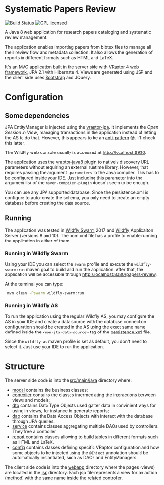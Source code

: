 # Systematic Papers Review

[![Build Status](https://img.shields.io/travis/manoelcampos/papers-review/master.svg)](https://travis-ci.org/manoelcampos/papers-review) [![GPL licensed](https://img.shields.io/badge/license-GPL-blue.svg)](http://www.gnu.org/licenses/gpl-3.0)


A Java 8 web application for research papers cataloging and systematic review management.

The application enables importing papers from bibtex files to manage all their review flow and metadata collection.
It also allows the generation of reports in different formats such as HTML and LaTeX.

It's an MVC application built in the server side with [VRaptor 4 web framework](http://vraptor.org), JPA 2.1 with Hibernate 4.
Views are generated using JSP and the client side uses [Bootstrap](http://getbootstrap.com) and JQuery.

# Configuration

## Some dependencies
JPA EntityManager is injected using the [vraptor-jpa](http://www.vraptor.org/en/docs/plugins/#vraptor-jpa). It
implements the *Open Session In View*, managing transactions in the application instead of letting the AS to do that.
However, this appears to be an [anti-pattern](https://vladmihalcea.com/2016/05/30/the-open-session-in-view-anti-pattern) :unamused:. I'll check this latter.

The WildFly web console usually is accessed at [http://localhost:9990](http://localhost:9990).

The application uses the [vraptor-java8 plugin](http://www.vraptor.org/en/docs/plugins/#vraptor-java-8) to natively
discovery URL parameters without requiring an external runtime library. 
However, that requires passing the argument `-parameters` to the Java compiler. 
This has to be configured inside your IDE. Just including this parameter
into the argument list of the `maven-compiler-plugin` doesn't seem to be enough.

You can use any JPA supported database. Since the persistence.xml is configure to auto-create the schema, 
you only need to create an empty database before creating the data source.

## Running
The application was tested in [Wildfly Swarm](http://wildfly-swarm.io) 2017 and [Wildfly](http://wildfly.org) Applicaiton Server (versions 8 and 10).
The pom.xml file has a profile to enable running the application in either of them. 

### Running in Wildfly Swarm
Using your IDE you can select the `swarm` profile and execute the `wildfly-swarm:run` maven goal to build and run the application.
After that, the application will be accessible through <http://localhost:8080/papers-review>.

At the terminal you can type:
```bash
 mvn clean -Pswarm wildfly-swarm:run
 ```

### Running in Wildfly AS
To run the application using the regular Wildfly AS, you may configure the AS in your IDE
and create a data source with the database connection configuration should be created in the AS
using the exact same name defined inside the `<non-jta-data-source>` tag of the [persistence.xml](/src/main/resources/META-INF/persistence.xml) file.

Since the `wildfly-as` maven profile is set as default, you don't need to select it.
Just use your IDE to run the application.

# Structure

The server side code is into the [src/main/java](/src/main/java) directory where:

- [model](/src/main/java/com/manoelcampos/papersreview/model) contains the business classes;
- [controller](/src/main/java/com/manoelcampos/papersreview/controller) contains the classes intermediating the interactions between views and models;
- [dto](/src/main/java/com/manoelcampos/papersreview/dto) contains Data Type Objects used gatter data in convinient ways for using in views, for instance to generate reports;
- [dao](/src/main/java/com/manoelcampos/papersreview/dao) contains the Data Access Objects with interact with the database through JPA queries.
- [service](/src/main/java/com/manoelcampos/papersreview/service) contains classes aggregating multiple DAOs used by controllers. They free a controller 
- [report](/src/main/java/com/manoelcampos/papersreview/report) contains classes allowing to build tables in different formats such as HTML and LaTeX.
- [config](/src/main/java/com/manoelcampos/papersreview/config) contains classes defining specific VRaptor configuration
and how some objects to be injected using the `@Inject` annotation should be automatically instantiated, such as DAOs and EntityManagers.

The client side code is into the [webapp](/src/main/webapp) directory where the pages (views) are 
located in the [jsp](/src/main/webapp/WEB-INF/jsp) directory. Each jsp file represents
a view for an action (method) with the same name inside the related controller.
 